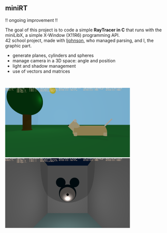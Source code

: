 ## miniRT
!! ongoing improvement !! </br>

The goal of this project is to code a simple **RayTracer in C** that runs with the miniLibX, a simple X-Window (X11R6) programming API. </br>
42 school project, made with [ljohnson](https://github.com/Arkhavy), who managed parsing, and I, the graphic part.

- generate planes, cylinders and spheres
- manage camera in a 3D space: angle and position
- light and shadow management
- use of vectors and matrices
</br>

<img src="https://github.com/ClemenceCartet/42_miniRT/blob/master/images/Screen_Shot_2022-09-14_at_5.53.39_PM.png?raw=true" width="400"></img>
<img src="https://github.com/ClemenceCartet/42_miniRT/blob/master/images/Screen_Shot_2022-09-14_at_5.54.00_PM.png?raw=true" width="400"></img>
